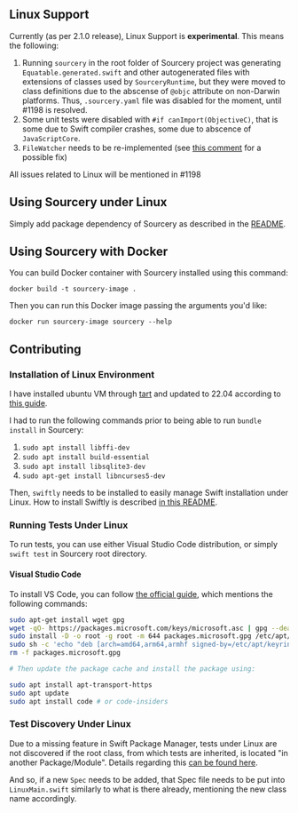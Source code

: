 ## Linux Support

Currently (as per 2.1.0 release), Linux Support is **experimental**. This means the following:

1. Running `sourcery` in the root folder of Sourcery project was generating `Equatable.generated.swift` and other autogenerated files with extensions of classes used by `SourceryRuntime`, but they were moved to class definitions due to the abscense of `@objc` attribute on non-Darwin platforms. Thus, `.sourcery.yaml` file was disabled for the moment, until #1198 is resolved.
2. Some unit tests were disabled with `#if canImport(ObjectiveC)`, that is some due to Swift compiler crashes, some due to abscence of `JavaScriptCore`.
3. `FileWatcher` needs to be re-implemented (see [this comment](https://github.com/krzysztofzablocki/Sourcery/pull/1188#issue-1828038476) for a possible fix)


All issues related to Linux will be mentioned in #1198

## Using Sourcery under Linux

Simply add package dependency of Sourcery as described in the [README](README.md).

## Using Sourcery with Docker

You can build Docker container with Sourcery installed using this command:

```console
docker build -t sourcery-image .
```

Then you can run this Docker image passing the arguments you'd like:

```console
docker run sourcery-image sourcery --help
```

## Contributing
### Installation of Linux Environment

I have installed ubuntu VM through [tart](https://github.com/cirruslabs/tart/issues/62#issuecomment-1225956540) and updated to 22.04 according to [this guide](https://www.linuxtechi.com/upgrade-ubuntu-20-04-to-ubuntu-22-04/).

I had to run the following commands prior to being able to run `bundle install` in Sourcery:

1. `sudo apt install libffi-dev`
2. `sudo apt install build-essential`
3. `sudo apt install libsqlite3-dev`
4. `sudo apt-get install libncurses5-dev`

Then, `swiftly` needs to be installed to easily manage Swift installation under Linux. How to install Swiftly is described [in this README](https://github.com/swift-server/swiftly).

### Running Tests Under Linux

To run tests, you can use either Visual Studio Code distribution, or simply `swift test` in Sourcery root directory.

#### Visual Studio Code

To install VS Code, you can follow [the official guide](https://code.visualstudio.com/docs/setup/linux), which mentions the following commands:

```bash
sudo apt-get install wget gpg
wget -qO- https://packages.microsoft.com/keys/microsoft.asc | gpg --dearmor > packages.microsoft.gpg
sudo install -D -o root -g root -m 644 packages.microsoft.gpg /etc/apt/keyrings/packages.microsoft.gpg
sudo sh -c 'echo "deb [arch=amd64,arm64,armhf signed-by=/etc/apt/keyrings/packages.microsoft.gpg] https://packages.microsoft.com/repos/code stable main" > /etc/apt/sources.list.d/vscode.list'
rm -f packages.microsoft.gpg

# Then update the package cache and install the package using:

sudo apt install apt-transport-https
sudo apt update
sudo apt install code # or code-insiders
```

### Test Discovery Under Linux

Due to a missing feature in Swift Package Manager, tests under Linux are not discovered if the root class, from which tests are inherited, is located "in another Package/Module". Details regarding this [can be found here](https://github.com/apple/swift-package-manager/issues/5573).

And so, if a new `Spec` needs to be added, that Spec file needs to be put into `LinuxMain.swift` similarly to what is there already, mentioning the new class name accordingly.
